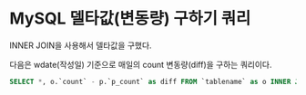 # MySQL 델타값(변동량) 구하기 쿼리

INNER JOIN을 사용해서 델타값을 구했다.

다음은 wdate(작성일) 기준으로 매일의 count 변동량(diff)을 구하는 쿼리이다.


```sql
SELECT *, o.`count` - p.`p_count` as diff FROM `tablename` as o INNER JOIN (SELECT `count` as p_count, `wdate` as p_wdate FROM `tablename`) as p ON DATE(DATE_SUB(o.`wdate`, INTERVAL 1 DAY)) = DATE(p.`p_wdate`) ORDER BY `wdate` desc
```

